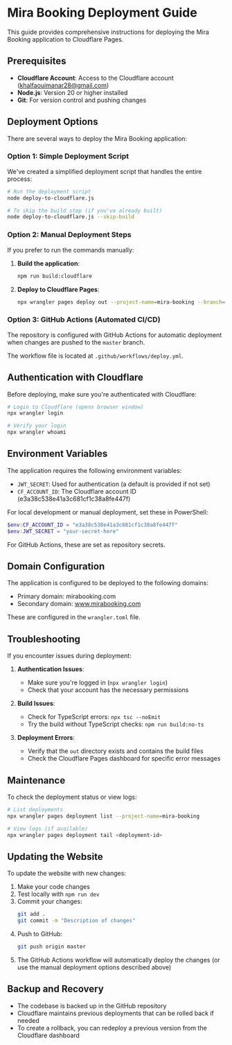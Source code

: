 # Mira Booking Deployment Guide

This guide provides comprehensive instructions for deploying the Mira Booking application to Cloudflare Pages.

## Prerequisites

- **Cloudflare Account**: Access to the Cloudflare account (khalfaouimanar28@gmail.com)
- **Node.js**: Version 20 or higher installed
- **Git**: For version control and pushing changes

## Deployment Options

There are several ways to deploy the Mira Booking application:

### Option 1: Simple Deployment Script

We've created a simplified deployment script that handles the entire process:

```bash
# Run the deployment script
node deploy-to-cloudflare.js

# To skip the build step (if you've already built)
node deploy-to-cloudflare.js --skip-build
```

### Option 2: Manual Deployment Steps

If you prefer to run the commands manually:

1. **Build the application**:
   ```bash
   npm run build:cloudflare
   ```

2. **Deploy to Cloudflare Pages**:
   ```bash
   npx wrangler pages deploy out --project-name=mira-booking --branch=main
   ```

### Option 3: GitHub Actions (Automated CI/CD)

The repository is configured with GitHub Actions for automatic deployment when changes are pushed to the `master` branch.

The workflow file is located at `.github/workflows/deploy.yml`.

## Authentication with Cloudflare

Before deploying, make sure you're authenticated with Cloudflare:

```bash
# Login to Cloudflare (opens browser window)
npx wrangler login

# Verify your login
npx wrangler whoami
```

## Environment Variables

The application requires the following environment variables:

- `JWT_SECRET`: Used for authentication (a default is provided if not set)
- `CF_ACCOUNT_ID`: The Cloudflare account ID (e3a38c538e41a3c681cf1c38a8fe447f)

For local development or manual deployment, set these in PowerShell:

```powershell
$env:CF_ACCOUNT_ID = "e3a38c538e41a3c681cf1c38a8fe447f"
$env:JWT_SECRET = "your-secret-here"
```

For GitHub Actions, these are set as repository secrets.

## Domain Configuration

The application is configured to be deployed to the following domains:

- Primary domain: mirabooking.com
- Secondary domain: www.mirabooking.com

These are configured in the `wrangler.toml` file.

## Troubleshooting

If you encounter issues during deployment:

1. **Authentication Issues**:
   - Make sure you're logged in (`npx wrangler login`)
   - Check that your account has the necessary permissions

2. **Build Issues**:
   - Check for TypeScript errors: `npx tsc --noEmit`
   - Try the build without TypeScript checks: `npm run build:no-ts`

3. **Deployment Errors**:
   - Verify that the `out` directory exists and contains the build files
   - Check the Cloudflare Pages dashboard for specific error messages

## Maintenance

To check the deployment status or view logs:

```bash
# List deployments
npx wrangler pages deployment list --project-name=mira-booking

# View logs (if available)
npx wrangler pages deployment tail <deployment-id>
```

## Updating the Website

To update the website with new changes:

1. Make your code changes
2. Test locally with `npm run dev`
3. Commit your changes:
   ```bash
   git add .
   git commit -m "Description of changes"
   ```
4. Push to GitHub:
   ```bash
   git push origin master
   ```
5. The GitHub Actions workflow will automatically deploy the changes
   (or use the manual deployment options described above)

## Backup and Recovery

- The codebase is backed up in the GitHub repository
- Cloudflare maintains previous deployments that can be rolled back if needed
- To create a rollback, you can redeploy a previous version from the Cloudflare dashboard 